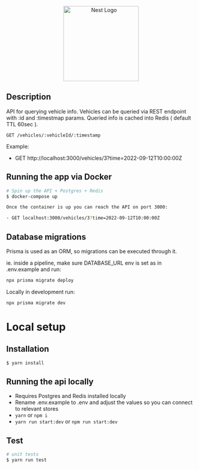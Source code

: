 <p align="center">
  <a href="http://nestjs.com/" target="blank"><img src="https://nestjs.com/img/logo-small.svg" width="200" alt="Nest Logo" /></a>
</p>


## Description

API for querying vehicle info. Vehicles can be queried via REST endpoint with :id and :timestmap params. Queried info is cached into Redis ( default TTL 60sec ).

`GET /vehicles/:vehicleId/:timestamp`

Example:
- GET http://localhost:3000/vehicles/3?time=2022-09-12T10:00:00Z


## Running the app via Docker

```bash
# Spin up the API + Postgres + Redis
$ docker-compose up

Once the container is up you can reach the API on port 3000:

- GET localhost:3000/vehicles/3?time=2022-09-12T10:00:00Z
```

## Database migrations

Prisma is used as an ORM, so migrations can be executed through it.

ie. inside a pipeline, make sure DATABASE_URL env is set as in .env.example and run:
```bash
npx prisma migrate deploy
```

Locally in development run:
```bash
npx prisma migrate dev
```

# Local setup

## Installation

```bash
$ yarn install
```
## Running the api locally

- Requires Postgres and Redis installed locally
- Rename .env.example to .env and adjust the values so you can connect to relevant stores
- `yarn` or `npm i`
- `yarn run start:dev` or `npm run start:dev`

## Test

```bash
# unit tests
$ yarn run test
```